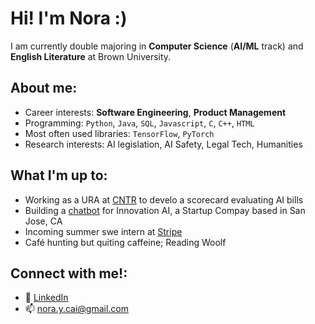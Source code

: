 # Hi! I'm Nora :)

I am currently double majoring in **Computer Science** (**AI/ML** track) and **English Literature** at Brown University. 

## About me: 

- Career interests: **Software Engineering**, **Product Management**
- Programming: `Python`, `Java`, `SQL`, `Javascript`, `C`, `C++`, `HTML`
- Most often used libraries: `TensorFlow`, `PyTorch`
- Research interests: AI legislation, AI Safety, Legal Tech, Humanities 

## What I'm up to:
- Working as a URA at <a href="https://cntr.brown.edu/"> CNTR</a> to develo a scorecard evaluating AI bills 
- Building a <a href="[https://smart-chatbot-dkz564vib-ncai25s-projects.vercel.app/](https://smart-chatbot-innovation-ai.vercel.app)"> chatbot</a> for Innovation AI, a Startup Compay based in San Jose, CA 
- Incoming summer swe intern at <a href="https://stripe.com/"> Stripe</a> 
- Café hunting but quiting caffeine; Reading Woolf

## Connect with me!:
- :paperclip: <a href="https://www.linkedin.com/in/nora-y-cai/"> LinkedIn </a>
- :mailbox: nora.y.cai@gmail.com

<!--
**ncai25/ncai25** is a ✨ _special_ ✨ repository because its `README.md` (this file) appears on your GitHub profile.

Here are some ideas to get you started:

- 🔭 I’m currently working on ...
- 🌱 I’m currently learning ...
- 👯 I’m looking to collaborate on ...
- 🤔 I’m looking for help with ...
- 💬 Ask me about ...
- 📫 How to reach me: ...
- 😄 Pronouns: ...
- ⚡ Fun fact: ...

Currently an Infra. Software Engineer at [Clever](https://www.clever.com/)

[**View my resume**](https://jakegut.com/resume.pdf)

[![mastodon](https://img.shields.io/badge/-@jakegut@hachyderm.io-161616?style=flat-square&labelColor=161616&logo=mastodon&logoColor=white&color=161616)]([https://twitter.com/gut_jake](https://hachyderm.io/@jakegut))  
[![linkedin](https://img.shields.io/badge/-@jakegut-161616?style=flat-square&labelColor=161616&logo=LinkedIn&logoColor=white&color=161616)](https://www.linkedin.com/in/jakegut/)  
![discord](https://img.shields.io/badge/-@jakegut%237778-161616?style=flat-square&labelColor=161616&logo=Discord&logoColor=white&color=161616)

## My Experience

**Software Engineer** at [_Clever_](https://www.clever.com/) doing Infrastructure stuff in Go.

**Software Engineer** at [_Rivet_](https://rivethealth.com) working with Node.js, Angular, and Bazel.

**Software Developer** at _TAMU Engineering_ working on [gitlytics](https://github.com/jakeryang/gitlytics) with [Dr. Dilma Da Silva](https://engineering.tamu.edu/cse/profiles/da-silva-dilma.html); read more about my experience [here](https://jakeryang.github.io/).

**Artifical Intelligence Research Assistant** at _Southwestern University_ working on [Generative Graph Grammar Dungeons with GAN Rooms for the Legend of Zelda](https://people.southwestern.edu/~schrum2/SCOPE/zelda-graphgan.php) with [Dr. Jacob Schrum](https://people.southwestern.edu/~schrum2/); Relevant papers: [ 1 ](https://doi.org/10.1109/CEC48606.2020.9185631), [ 2 ](https://dl.acm.org/doi/abs/10.1145/3377930.3389821)

## My Projects

[Southwestern University Tutor App](https://github.com/Southwestern-Higher-Learning/TutorBackEnd) - Mobile app to help connect students with tutors and schedule times with them. (_Python, FastAPI, React, PostgreSQL_)

[Simple Paintball](https://github.com/jakegut/SimplePaintball) - Spigot plugin that adds a Paintball mini-game to Minecraft servers. (_Java, TravisCI, Maven, Spigot_)

-->
